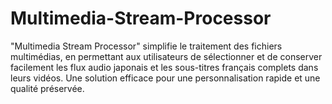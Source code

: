 # Multimedia-Stream-Processor
"Multimedia Stream Processor" simplifie le traitement des fichiers multimédias, en permettant aux utilisateurs de sélectionner et de conserver facilement les flux audio japonais et les sous-titres français complets dans leurs vidéos. Une solution efficace pour une personnalisation rapide et une qualité préservée.
